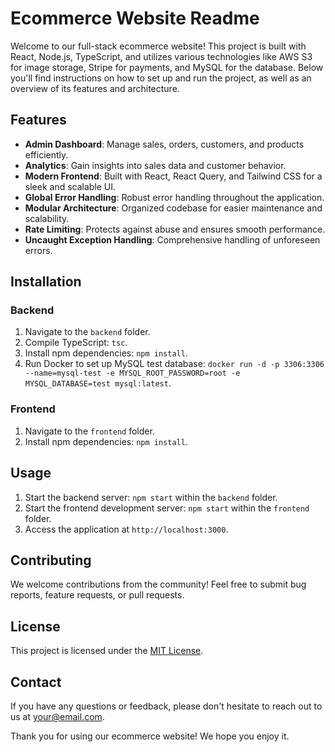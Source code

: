 # Ecommerce Website Readme

Welcome to our full-stack ecommerce website! This project is built with React, Node.js, TypeScript, and utilizes various technologies like AWS S3 for image storage, Stripe for payments, and MySQL for the database. Below you'll find instructions on how to set up and run the project, as well as an overview of its features and architecture.

## Features

- **Admin Dashboard**: Manage sales, orders, customers, and products efficiently.
- **Analytics**: Gain insights into sales data and customer behavior.
- **Modern Frontend**: Built with React, React Query, and Tailwind CSS for a sleek and scalable UI.
- **Global Error Handling**: Robust error handling throughout the application.
- **Modular Architecture**: Organized codebase for easier maintenance and scalability.
- **Rate Limiting**: Protects against abuse and ensures smooth performance.
- **Uncaught Exception Handling**: Comprehensive handling of unforeseen errors.

## Installation

### Backend

1. Navigate to the `backend` folder.
2. Compile TypeScript: `tsc`.
3. Install npm dependencies: `npm install`.
4. Run Docker to set up MySQL test database: `docker run -d -p 3306:3306 --name=mysql-test -e MYSQL_ROOT_PASSWORD=root -e MYSQL_DATABASE=test mysql:latest`.

### Frontend

1. Navigate to the `frontend` folder.
2. Install npm dependencies: `npm install`.

## Usage

1. Start the backend server: `npm start` within the `backend` folder.
2. Start the frontend development server: `npm start` within the `frontend` folder.
3. Access the application at `http://localhost:3000`.

## Contributing

We welcome contributions from the community! Feel free to submit bug reports, feature requests, or pull requests.

## License

This project is licensed under the [MIT License](LICENSE).

## Contact

If you have any questions or feedback, please don't hesitate to reach out to us at [your@email.com](mailto:your@email.com).

Thank you for using our ecommerce website! We hope you enjoy it.
